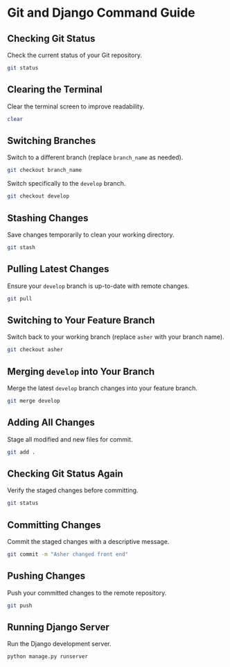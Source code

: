 # Git and Django Command Guide

## Checking Git Status
Check the current status of your Git repository.
```sh
git status
```

## Clearing the Terminal
Clear the terminal screen to improve readability.
```sh
clear
```

## Switching Branches
Switch to a different branch (replace `branch_name` as needed).
```sh
git checkout branch_name
```

Switch specifically to the `develop` branch.
```sh
git checkout develop
```

## Stashing Changes
Save changes temporarily to clean your working directory.
```sh
git stash
```

## Pulling Latest Changes
Ensure your `develop` branch is up-to-date with remote changes.
```sh
git pull
```

## Switching to Your Feature Branch
Switch back to your working branch (replace `asher` with your branch name).
```sh
git checkout asher
```

## Merging `develop` into Your Branch
Merge the latest `develop` branch changes into your feature branch.
```sh
git merge develop
```

## Adding All Changes
Stage all modified and new files for commit.
```sh
git add .
```

## Checking Git Status Again
Verify the staged changes before committing.
```sh
git status
```

## Committing Changes
Commit the staged changes with a descriptive message.
```sh
git commit -m "Asher changed front end"
```

## Pushing Changes
Push your committed changes to the remote repository.
```sh
git push
```

## Running Django Server
Run the Django development server.
```sh
python manage.py runserver
```
